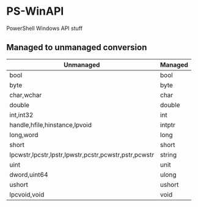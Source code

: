 # PS-WinAPI
PowerShell Windows API stuff

## Managed to unmanaged conversion

|Unmanaged | Managed|
|----------|--------|
|bool | bool|
|byte | byte|
|char,wchar | char|
|double | double|
|int,int32 | int|
|handle,hfile,hinstance,lpvoid | intptr|
|long,word | long|
|short | short|
|lpcwstr,lpcstr,lpstr,lpwstr,pcstr,pcwstr,pstr,pcwstr | string|
|uint | unit|
|dword,uint64 | ulong|
|ushort | ushort|
|lpcvoid,void | void|
